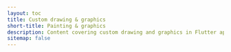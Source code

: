 ```yaml
---
layout: toc
title: Custom drawing & graphics
short-title: Painting & graphics
description: Content covering custom drawing and graphics in Flutter apps.
sitemap: false
---
```

